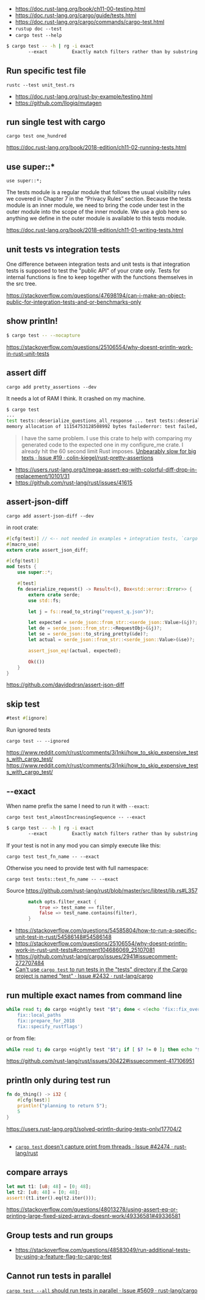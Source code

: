 - https://doc.rust-lang.org/book/ch11-00-testing.html
- https://doc.rust-lang.org/cargo/guide/tests.html
- https://doc.rust-lang.org/cargo/commands/cargo-test.html
- `rustup doc --test`
- `cargo test --help`

```bash
$ cargo test -- -h | rg -i exact
        --exact         Exactly match filters rather than by substring
```

## Run specific test file

`rustc --test unit_test.rs`

- https://doc.rust-lang.org/rust-by-example/testing.html
- https://github.com/llogiq/mutagen

## run single test with cargo

`cargo test one_hundred`

https://doc.rust-lang.org/book/2018-edition/ch11-02-running-tests.html

## use super::*

`use super::*;`

The tests module is a regular module that follows the usual visibility rules we covered in Chapter 7 in the “Privacy Rules” section. Because the tests module is an inner module, we need to bring the code under test in the outer module into the scope of the inner module. We use a glob here so anything we define in the outer module is available to this tests module.

https://doc.rust-lang.org/book/2018-edition/ch11-01-writing-tests.html

## unit tests vs integration tests

One difference between integration tests and unit tests is that integration tests is supposed to test the "public API" of your crate only. Tests for internal functions is fine to keep together with the functions themselves in the src tree.

https://stackoverflow.com/questions/47698194/can-i-make-an-object-public-for-integration-tests-and-or-benchmarks-only

## show println!

```bash
$ cargo test -- --nocapture
```

https://stackoverflow.com/questions/25106554/why-doesnt-println-work-in-rust-unit-tests


## assert diff

`cargo add pretty_assertions --dev`

It needs a lot of RAM I think. It crashed on my machine.

```bash
$ cargo test
...
test tests::deserialize_questions_all_response ... test tests::deserialize_questions_all_response has been running for over 60 seconds
memory allocation of 11154753128508992 bytes failederror: test failed, to rerun pass '--bin campaigns_server
```

>I have the same problem. I use this crate to help with comparing my generated code to the expected one in my configure_me crate. I already hit the 60 second limit Rust imposes. [Unbearably slow for big texts · Issue #19 · colin-kiegel/rust-pretty-assertions](https://github.com/colin-kiegel/rust-pretty-assertions/issues/19#issuecomment-435836447)

- https://users.rust-lang.org/t/mega-assert-eq-with-colorful-diff-drop-in-replacement/10101/31
- https://github.com/rust-lang/rust/issues/41615

## assert-json-diff

`cargo add assert-json-diff --dev`

in root crate:

```rust
#[cfg(test)] // <-- not needed in examples + integration tests, `cargo run` would complain otherwise because installed as dev dep
#[macro_use]
extern crate assert_json_diff;

#[cfg(test)]
mod tests {
    use super::*;

    #[test]
    fn deserialize_request() -> Result<(), Box<std::error::Error>> {
        extern crate serde;
        use std::fs;

        let j = fs::read_to_string("request_q.json")?;

        let expected = serde_json::from_str::<serde_json::Value>(&j)?;
        let de = serde_json::from_str::<RequestObj>(&j)?;
        let se = serde_json::to_string_pretty(&de)?;
        let actual = serde_json::from_str::<serde_json::Value>(&se)?;

        assert_json_eq!(actual, expected);

        Ok(())
    }
}
```

https://github.com/davidpdrsn/assert-json-diff

## skip test

```rust
#test #[ignore]
```

Run ignored tests

`cargo test -- --ignored`

https://www.reddit.com/r/rust/comments/3i1nki/how_to_skip_expensive_tests_with_cargo_test/
https://www.reddit.com/r/rust/comments/3i1nki/how_to_skip_expensive_tests_with_cargo_test/

## --exact

When name prefix the same I need to run it with `--exact`:

`cargo test test_almostIncreasingSequence -- --exact`

```bash
$ cargo test -- -h | rg -i exact
        --exact         Exactly match filters rather than by substring
```

If your test is not in any mod you can simply execute like this:

`cargo test test_fn_name -- --exact`

Otherwise you need to provide test with full namespace:

`cargo test tests::test_fn_name -- --exact`

Source https://github.com/rust-lang/rust/blob/master/src/libtest/lib.rs#L357

```rust
        match opts.filter_exact {
            true => test_name == filter,
            false => test_name.contains(filter),
        }
```

- https://stackoverflow.com/questions/54585804/how-to-run-a-specific-unit-test-in-rust/54586148#54586148
- https://stackoverflow.com/questions/25106554/why-doesnt-println-work-in-rust-unit-tests#comment104686069_25107081
- https://github.com/rust-lang/cargo/issues/2941#issuecomment-272707484
- [Can't use `cargo test` to run tests in the "tests" directory if the Cargo project is named "test" · Issue #2432 · rust-lang/cargo](https://github.com/rust-lang/cargo/issues/2432#issuecomment-191874390)

## run multiple exact names from command line

```bash
while read t; do cargo +nightly test "$t"; done < <(echo 'fix::fix_overlapping
    fix::local_paths
    fix::prepare_for_2018
    fix::specify_rustflags')
```

or from file:

```bash
while read t; do cargo +nightly test "$t"; if [ $? != 0 ]; then echo "$t" >> still_failing.txt; fi; done < failures.txt
```

https://github.com/rust-lang/rust/issues/30422#issuecomment-417106951

## println only during test run

```rust
fn do_thing() -> i32 {
    #[cfg(test)]
    println!("planning to return 5");
    5
}
```

https://users.rust-lang.org/t/solved-println-during-tests-only/17704/2

##

- [`cargo test` doesn't capture print from threads · Issue #42474 · rust-lang/rust](https://github.com/rust-lang/rust/issues/42474)

## compare arrays

```rust
let mut t1: [u8; 48] = [0; 48];
let t2: [u8; 48] = [0; 48];
assert!(t1.iter().eq(t2.iter()));
```

https://stackoverflow.com/questions/48013278/using-assert-eq-or-printing-large-fixed-sized-arrays-doesnt-work/49336581#49336581

## Group tests and run groups

- https://stackoverflow.com/questions/48583049/run-additional-tests-by-using-a-feature-flag-to-cargo-test

## Cannot run tests in parallel

[`cargo test --all` should run tests in parallel · Issue #5609 · rust-lang/cargo](https://github.com/rust-lang/cargo/issues/5609)
